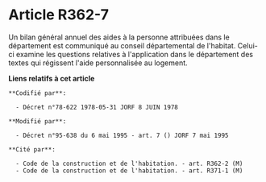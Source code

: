 # Article R362-7

Un bilan général annuel des aides à la personne attribuées dans le département est communiqué au conseil départemental de
l'habitat. Celui-ci examine les questions relatives à l'application dans le département des textes qui régissent l'aide
personnalisée au logement.

**Liens relatifs à cet article**

	**Codifié par**:

	  - Décret n°78-622 1978-05-31 JORF 8 JUIN 1978

	**Modifié par**:

	  - Décret n°95-638 du 6 mai 1995 - art. 7 () JORF 7 mai 1995

	**Cité par**:

	  - Code de la construction et de l'habitation. - art. R362-2 (M)
	  - Code de la construction et de l'habitation. - art. R371-1 (M)
